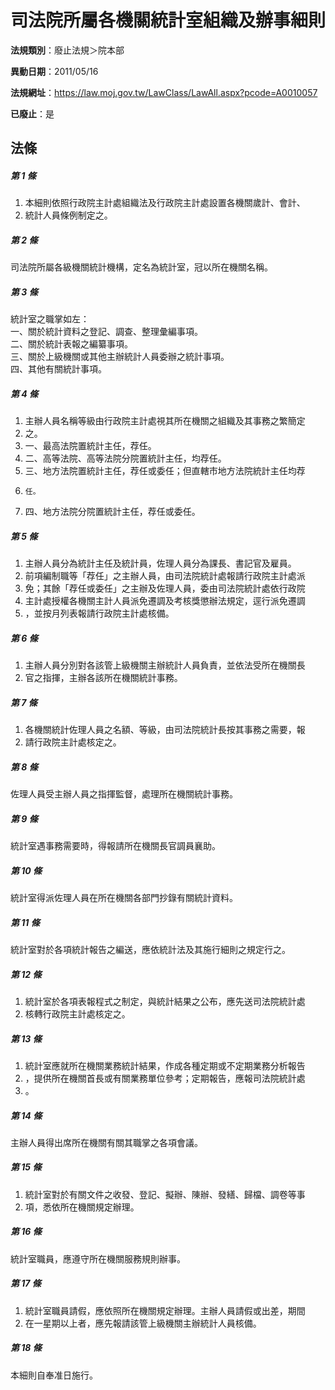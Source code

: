# 司法院所屬各機關統計室組織及辦事細則

**法規類別**：廢止法規＞院本部

**異動日期**：2011/05/16  

**法規網址**：https://law.moj.gov.tw/LawClass/LawAll.aspx?pcode=A0010057

**已廢止**：是



## 法條
##### 第 1 條
1. 本細則依照行政院主計處組織法及行政院主計處設置各機關歲計、會計、
1. 統計人員條例制定之。

##### 第 2 條
司法院所屬各級機關統計機構，定名為統計室，冠以所在機關名稱。

##### 第 3 條
統計室之職掌如左：  
一、關於統計資料之登記、調查、整理彙編事項。  
二、關於統計表報之編纂事項。  
三、關於上級機關或其他主辦統計人員委辦之統計事項。  
四、其他有關統計事項。

##### 第 4 條
1. 主辦人員名稱等級由行政院主計處視其所在機關之組織及其事務之繁簡定
1. 之。
1. 一、最高法院置統計主任，荐任。
1. 二、高等法院、高等法院分院置統計主任，均荐任。
1. 三、地方法院置統計主任，荐任或委任；但直轄市地方法院統計主任均荐
1.     任。
1. 四、地方法院分院置統計主任，荐任或委任。

##### 第 5 條
1. 主辦人員分為統計主任及統計員，佐理人員分為課長、書記官及雇員。
1. 前項編制職等「荐任」之主辦人員，由司法院統計處報請行政院主計處派
1. 免；其餘「荐任或委任」之主辦及佐理人員，委由司法院統計處依行政院
1. 主計處授權各機關主計人員派免遷調及考核獎懲辦法規定，逕行派免遷調
1. ，並按月列表報請行政院主計處核備。

##### 第 6 條
1. 主辦人員分別對各該管上級機關主辦統計人員負責，並依法受所在機關長
1. 官之指揮，主辦各該所在機關統計事務。

##### 第 7 條
1. 各機關統計佐理人員之名額、等級，由司法院統計長按其事務之需要，報
1. 請行政院主計處核定之。

##### 第 8 條
佐理人員受主辦人員之指揮監督，處理所在機關統計事務。

##### 第 9 條
統計室遇事務需要時，得報請所在機關長官調員襄助。

##### 第 10 條
統計室得派佐理人員在所在機關各部門抄錄有關統計資料。

##### 第 11 條
統計室對於各項統計報告之編送，應依統計法及其施行細則之規定行之。

##### 第 12 條
1. 統計室於各項表報程式之制定，與統計結果之公布，應先送司法院統計處
1. 核轉行政院主計處核定之。

##### 第 13 條
1. 統計室應就所在機關業務統計結果，作成各種定期或不定期業務分析報告
1. ，提供所在機關首長或有關業務單位參考；定期報告，應報司法院統計處
1. 。

##### 第 14 條
主辦人員得出席所在機關有關其職掌之各項會議。

##### 第 15 條
1. 統計室對於有關文件之收發、登記、擬辦、陳辦、發繕、歸檔、調卷等事
1. 項，悉依所在機關規定辦理。

##### 第 16 條
統計室職員，應遵守所在機關服務規則辦事。

##### 第 17 條
1. 統計室職員請假，應依照所在機關規定辦理。主辦人員請假或出差，期間
1. 在一星期以上者，應先報請該管上級機關主辦統計人員核備。

##### 第 18 條
本細則自奉准日施行。


